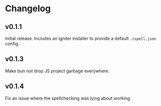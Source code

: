 # Changelog

## v0.1.1

Initial release. Includes an igniter installer to provide a default `.cspell.json` config.

## v0.1.3

Make bun not drop JS project garbage everywhere.

## v0.1.4

Fix an issue where the spellchecking was lying about working.
